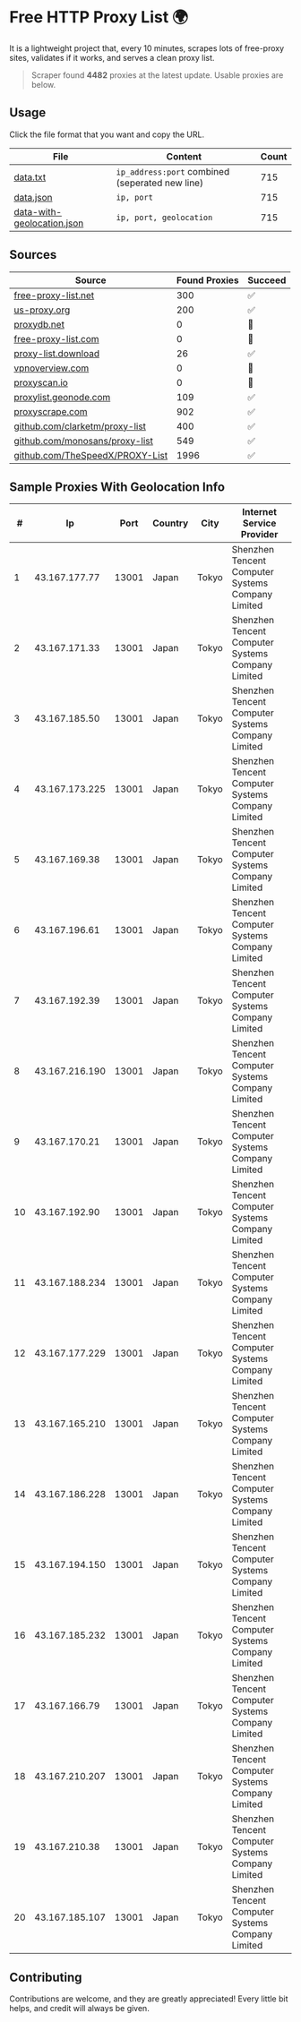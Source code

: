 
# Free HTTP Proxy List 🌍

It is a lightweight project that, every 10 minutes, scrapes lots of free-proxy sites, validates if it works, and serves a clean proxy list.


> Scraper found **4482** proxies at the latest update. Usable proxies are below.

## Usage

Click the file format that you want and copy the URL.


|File|Content|Count|
|----|-------|-----|
|[data.txt](https://raw.githubusercontent.com/themiralay/Proxy-List-World/master/data.txt)|`ip_address:port` combined (seperated new line)|715|
|[data.json](https://raw.githubusercontent.com/themiralay/Proxy-List-World/master/data.json)|`ip, port`|715|
|[data-with-geolocation.json](https://raw.githubusercontent.com/themiralay/Proxy-List-World/master/data-with-geolocation.json)|`ip, port, geolocation`|715|

## Sources

|Source|Found Proxies|Succeed|
|------|-------------|-------|
|[free-proxy-list.net](https://free-proxy-list.net)|300|✅|
|[us-proxy.org](https://www.us-proxy.org)|200|✅|
|[proxydb.net](http://proxydb.net)|0|🚫|
|[free-proxy-list.com](https://free-proxy-list.com/?page=&port=&type%5B%5D=http&type%5B%5D=https&up_time=0&search=Search)|0|🚫|
|[proxy-list.download](https://www.proxy-list.download/HTTP)|26|✅|
|[vpnoverview.com](https://vpnoverview.com/privacy/anonymous-browsing/free-proxy-servers)|0|🚫|
|[proxyscan.io](https://www.proxyscan.io)|0|🚫|
|[proxylist.geonode.com](https://proxylist.geonode.com/api/proxy-list?limit=300&page=1&sort_by=lastChecked&sort_type=desc&protocols=http,https)|109|✅|
|[proxyscrape.com](https://api.proxyscrape.com/v2/?request=displayproxies&protocol=http&timeout=10000&country=all&ssl=all&anonymity=all)|902|✅|
|[github.com/clarketm/proxy-list](https://raw.githubusercontent.com/clarketm/proxy-list/master/proxy-list-raw.txt)|400|✅|
|[github.com/monosans/proxy-list](https://raw.githubusercontent.com/monosans/proxy-list/main/proxies/http.txt)|549|✅|
|[github.com/TheSpeedX/PROXY-List](https://raw.githubusercontent.com/TheSpeedX/PROXY-List/master/http.txt)|1996|✅|


## Sample Proxies With Geolocation Info

|#|Ip|Port|Country|City|Internet Service Provider|
|-|--|----|-------|----|-------------------------|
|1|43.167.177.77|13001|Japan|Tokyo|Shenzhen Tencent Computer Systems Company Limited|
|2|43.167.171.33|13001|Japan|Tokyo|Shenzhen Tencent Computer Systems Company Limited|
|3|43.167.185.50|13001|Japan|Tokyo|Shenzhen Tencent Computer Systems Company Limited|
|4|43.167.173.225|13001|Japan|Tokyo|Shenzhen Tencent Computer Systems Company Limited|
|5|43.167.169.38|13001|Japan|Tokyo|Shenzhen Tencent Computer Systems Company Limited|
|6|43.167.196.61|13001|Japan|Tokyo|Shenzhen Tencent Computer Systems Company Limited|
|7|43.167.192.39|13001|Japan|Tokyo|Shenzhen Tencent Computer Systems Company Limited|
|8|43.167.216.190|13001|Japan|Tokyo|Shenzhen Tencent Computer Systems Company Limited|
|9|43.167.170.21|13001|Japan|Tokyo|Shenzhen Tencent Computer Systems Company Limited|
|10|43.167.192.90|13001|Japan|Tokyo|Shenzhen Tencent Computer Systems Company Limited|
|11|43.167.188.234|13001|Japan|Tokyo|Shenzhen Tencent Computer Systems Company Limited|
|12|43.167.177.229|13001|Japan|Tokyo|Shenzhen Tencent Computer Systems Company Limited|
|13|43.167.165.210|13001|Japan|Tokyo|Shenzhen Tencent Computer Systems Company Limited|
|14|43.167.186.228|13001|Japan|Tokyo|Shenzhen Tencent Computer Systems Company Limited|
|15|43.167.194.150|13001|Japan|Tokyo|Shenzhen Tencent Computer Systems Company Limited|
|16|43.167.185.232|13001|Japan|Tokyo|Shenzhen Tencent Computer Systems Company Limited|
|17|43.167.166.79|13001|Japan|Tokyo|Shenzhen Tencent Computer Systems Company Limited|
|18|43.167.210.207|13001|Japan|Tokyo|Shenzhen Tencent Computer Systems Company Limited|
|19|43.167.210.38|13001|Japan|Tokyo|Shenzhen Tencent Computer Systems Company Limited|
|20|43.167.185.107|13001|Japan|Tokyo|Shenzhen Tencent Computer Systems Company Limited|



## Contributing

Contributions are welcome, and they are greatly appreciated! Every
little bit helps, and credit will always be given.

